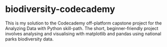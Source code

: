 # biodiversity-codecademy
This is my solution to the Codecademy off-platform capstone project for the Analyzing Data with Python skill-path. The short, beginner-friendly project involves analysing and visualising with matplotlib and pandas using national parks biodiversity data.
